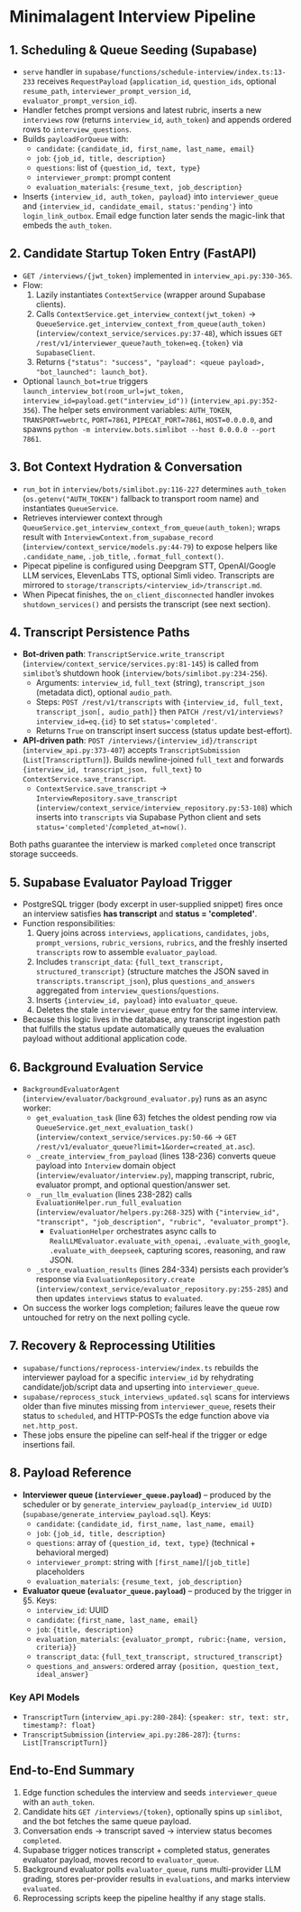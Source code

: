 # Minimalagent Interview Pipeline

## 1. Scheduling & Queue Seeding (Supabase)

- `serve` handler in `supabase/functions/schedule-interview/index.ts:13-233` receives `RequestPayload` (`application_id`, `question_ids`, optional `resume_path`, `interviewer_prompt_version_id`, `evaluator_prompt_version_id`).
- Handler fetches prompt versions and latest rubric, inserts a new `interviews` row (returns `interview_id`, `auth_token`) and appends ordered rows to `interview_questions`.
- Builds `payloadForQueue` with:
  - `candidate`: `{candidate_id, first_name, last_name, email}`
  - `job`: `{job_id, title, description}`
  - `questions`: list of `{question_id, text, type}`
  - `interviewer_prompt`: prompt content
  - `evaluation_materials`: `{resume_text, job_description}`
- Inserts `{interview_id, auth_token, payload}` into `interviewer_queue` and `{interview_id, candidate_email, status:'pending'}` into `login_link_outbox`. Email edge function later sends the magic-link that embeds the `auth_token`.

## 2. Candidate Startup Token Entry (FastAPI)

- `GET /interviews/{jwt_token}` implemented in `interview_api.py:330-365`.
- Flow:
  1. Lazily instantiates `ContextService` (wrapper around Supabase clients).
  2. Calls `ContextService.get_interview_context(jwt_token)` → `QueueService.get_interview_context_from_queue(auth_token)` (`interview/context_service/services.py:37-48`), which issues `GET /rest/v1/interviewer_queue?auth_token=eq.{token}` via `SupabaseClient`.
  3. Returns `{"status": "success", "payload": <queue payload>, "bot_launched": launch_bot}`.
- Optional `launch_bot=true` triggers `launch_interview_bot(room_url=jwt_token, interview_id=payload.get("interview_id"))` (`interview_api.py:352-356`). The helper sets environment variables: `AUTH_TOKEN`, `TRANSPORT=webrtc`, `PORT=7861`, `PIPECAT_PORT=7861`, `HOST=0.0.0.0`, and spawns `python -m interview.bots.simlibot --host 0.0.0.0 --port 7861`.

## 3. Bot Context Hydration & Conversation

- `run_bot` in `interview/bots/simlibot.py:116-227` determines `auth_token` (`os.getenv("AUTH_TOKEN")` fallback to transport room name) and instantiates `QueueService`.
- Retrieves interviewer context through `QueueService.get_interview_context_from_queue(auth_token)`; wraps result with `InterviewContext.from_supabase_record` (`interview/context_service/models.py:44-79`) to expose helpers like `.candidate_name`, `.job_title`, `.format_full_context()`.
- Pipecat pipeline is configured using Deepgram STT, OpenAI/Google LLM services, ElevenLabs TTS, optional Simli video. Transcripts are mirrored to `storage/transcripts/<interview_id>/transcript.md`.
- When Pipecat finishes, the `on_client_disconnected` handler invokes `shutdown_services()` and persists the transcript (see next section).

## 4. Transcript Persistence Paths

- **Bot-driven path**: `TranscriptService.write_transcript` (`interview/context_service/services.py:81-145`) is called from `simlibot`’s shutdown hook (`interview/bots/simlibot.py:234-256`).
  - Arguments: `interview_id`, `full_text` (string), `transcript_json` (metadata dict), optional `audio_path`.
  - Steps: `POST /rest/v1/transcripts` with `{interview_id, full_text, transcript_json[, audio_path]}` then `PATCH /rest/v1/interviews?interview_id=eq.{id}` to set `status='completed'`.
  - Returns `True` on transcript insert success (status update best-effort).
- **API-driven path**: `POST /interviews/{interview_id}/transcript` (`interview_api.py:373-407`) accepts `TranscriptSubmission` (`List[TranscriptTurn]`). Builds newline-joined `full_text` and forwards `{interview_id, transcript_json, full_text}` to `ContextService.save_transcript`.
  - `ContextService.save_transcript` → `InterviewRepository.save_transcript` (`interview/context_service/interview_repository.py:53-108`) which inserts into `transcripts` via Supabase Python client and sets `status='completed'`/`completed_at=now()`.

Both paths guarantee the interview is marked `completed` once transcript storage succeeds.

## 5. Supabase Evaluator Payload Trigger

- PostgreSQL trigger (body excerpt in user-supplied snippet) fires once an interview satisfies **has transcript** and **status = 'completed'**.
- Function responsibilities:
  1. Query joins across `interviews`, `applications`, `candidates`, `jobs`, `prompt_versions`, `rubric_versions`, `rubrics`, and the freshly inserted `transcripts` row to assemble `evaluator_payload`.
  2. Includes `transcript_data`: `{full_text_transcript, structured_transcript}` (structure matches the JSON saved in `transcripts.transcript_json`), plus `questions_and_answers` aggregated from `interview_questions`/`questions`.
  3. Inserts `{interview_id, payload}` into `evaluator_queue`.
  4. Deletes the stale `interviewer_queue` entry for the same interview.
- Because this logic lives in the database, any transcript ingestion path that fulfills the status update automatically queues the evaluation payload without additional application code.

## 6. Background Evaluation Service

- `BackgroundEvaluatorAgent` (`interview/evaluator/background_evaluator.py`) runs as an async worker:
  - `get_evaluation_task` (line 63) fetches the oldest pending row via `QueueService.get_next_evaluation_task()` (`interview/context_service/services.py:50-66` → `GET /rest/v1/evaluator_queue?limit=1&order=created_at.asc`).
  - `_create_interview_from_payload` (lines 138-236) converts queue payload into `Interview` domain object (`interview/evaluator/interview.py`), mapping transcript, rubric, evaluator prompt, and optional question/answer set.
  - `_run_llm_evaluation` (lines 238-282) calls `EvaluationHelper.run_full_evaluation` (`interview/evaluator/helpers.py:268-325`) with `{"interview_id", "transcript", "job_description", "rubric", "evaluator_prompt"}`.
    - `EvaluationHelper` orchestrates async calls to `RealLLMEvaluator.evaluate_with_openai`, `.evaluate_with_google`, `.evaluate_with_deepseek`, capturing scores, reasoning, and raw JSON.
  - `_store_evaluation_results` (lines 284-334) persists each provider’s response via `EvaluationRepository.create` (`interview/context_service/evaluator_repository.py:255-285`) and then updates `interviews` status to `evaluated`.
- On success the worker logs completion; failures leave the queue row untouched for retry on the next polling cycle.

## 7. Recovery & Reprocessing Utilities

- `supabase/functions/reprocess-interview/index.ts` rebuilds the interviewer payload for a specific `interview_id` by rehydrating candidate/job/script data and upserting into `interviewer_queue`.
- `supabase/reprocess_stuck_interviews_updated.sql` scans for interviews older than five minutes missing from `interviewer_queue`, resets their status to `scheduled`, and HTTP-POSTs the edge function above via `net.http_post`.
- These jobs ensure the pipeline can self-heal if the trigger or edge insertions fail.

## 8. Payload Reference

- **Interviewer queue (`interviewer_queue.payload`)** – produced by the scheduler or by `generate_interview_payload(p_interview_id UUID)` (`supabase/generate_interview_payload.sql`). Keys:
  - `candidate`: `{candidate_id, first_name, last_name, email}`
  - `job`: `{job_id, title, description}`
  - `questions`: array of `{question_id, text, type}` (technical + behavioral merged)
  - `interviewer_prompt`: string with `[first_name]`/`[job_title]` placeholders
  - `evaluation_materials`: `{resume_text, job_description}`
- **Evaluator queue (`evaluator_queue.payload`)** – produced by the trigger in §5. Keys:
  - `interview_id`: UUID
  - `candidate`: `{first_name, last_name, email}`
  - `job`: `{title, description}`
  - `evaluation_materials`: `{evaluator_prompt, rubric:{name, version, criteria}}`
  - `transcript_data`: `{full_text_transcript, structured_transcript}`
  - `questions_and_answers`: ordered array `{position, question_text, ideal_answer}`

### Key API Models

- `TranscriptTurn` (`interview_api.py:280-284`): `{speaker: str, text: str, timestamp?: float}`
- `TranscriptSubmission` (`interview_api.py:286-287`): `{turns: List[TranscriptTurn]}`

## End-to-End Summary

1. Edge function schedules the interview and seeds `interviewer_queue` with an `auth_token`.
2. Candidate hits `GET /interviews/{token}`, optionally spins up `simlibot`, and the bot fetches the same queue payload.
3. Conversation ends → transcript saved → interview status becomes `completed`.
4. Supabase trigger notices transcript + completed status, generates evaluator payload, moves record to `evaluator_queue`.
5. Background evaluator polls `evaluator_queue`, runs multi-provider LLM grading, stores per-provider results in `evaluations`, and marks interview `evaluated`.
6. Reprocessing scripts keep the pipeline healthy if any stage stalls.
